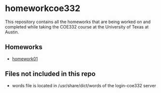 # homeworkcoe332
This repository contains all the homeworks that are being worked on and completed while taking the COE332 course at the University of Texas at Austin.

## Homeworks
- [homework01](https://github.com/jaeestee/homeworkcoe332/tree/main/homework01)

## Files not included in this repo
- words file is located in /usr/share/dict/words of the login-coe332 server

